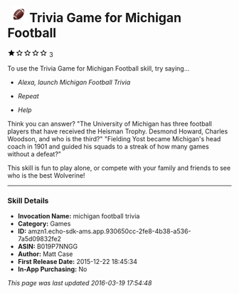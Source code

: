 # &nbsp;<img src="app_icon" alt="Trivia Game for Michigan Football icon" width="36"> Trivia Game for Michigan Football
![1 stars](../../../images/ic_star_black_18dp_1x.png)![1 stars](../../../images/ic_star_border_black_18dp_1x.png)![1 stars](../../../images/ic_star_border_black_18dp_1x.png)![1 stars](../../../images/ic_star_border_black_18dp_1x.png)![1 stars](../../../images/ic_star_border_black_18dp_1x.png) 3

To use the Trivia Game for Michigan Football skill, try saying...

* *Alexa, launch Michigan Football Trivia*

* *Repeat*

* *Help*

Think you can answer?
"The University of Michigan has three football players that have received the Heisman Trophy.  Desmond Howard, Charles Woodson, and who is the third?"
"Fielding Yost became Michigan's head coach in 1901 and guided his squads to a streak of how many games without a defeat?"

This skill is fun to play alone, or compete with your family and friends to see who is the best Wolverine!

***

### Skill Details

* **Invocation Name:** michigan football trivia
* **Category:** Games
* **ID:** amzn1.echo-sdk-ams.app.930650cc-2fe8-4b38-a536-7a5d09832fe2
* **ASIN:** B019P7NNGG
* **Author:** Matt Case
* **First Release Date:** 2015-12-22 18:45:34
* **In-App Purchasing:** No

*This page was last updated 2016-03-19 17:54:48*
